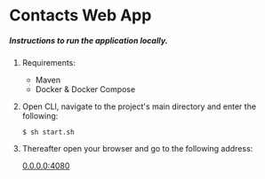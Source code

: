 # Contacts Web App

##### Instructions to run the application locally.

1. Requirements:

    - Maven
    - Docker & Docker Compose

2. Open CLI, navigate to the project's main directory and enter the following:

    ``` shell
    $ sh start.sh
    ```

3. Thereafter open your browser and go to the following address:

    [0.0.0.0:4080](http://0.0.0.0:4080/ "Contacts Web App")